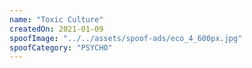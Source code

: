 ```yaml
---
name: "Toxic Culture"
createdOn: 2021-01-09
spoofImage: "../../assets/spoof-ads/eco_4_600px.jpg"
spoofCategory: "PSYCHO"
---
```

